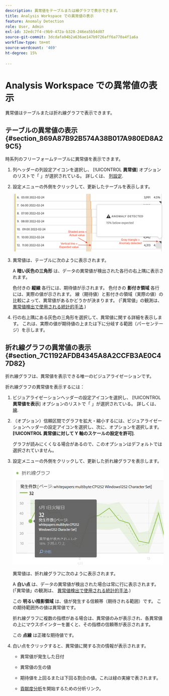 ```yaml
---
description: 異常値をテーブルまたは線グラフで表示できます。
title: Analysis Workspace での異常値の表示
feature: Anomaly Detection
role: User, Admin
exl-id: 32edc7f4-c9b9-472a-b328-246ea5b54d07
source-git-commit: 3dcdafa04b2a636ae147b9726aff6a770a4f1a6a
workflow-type: tm+mt
source-wordcount: '469'
ht-degree: 15%

---
```


# Analysis Workspace での異常値の表示

異常値はテーブルまたは折れ線グラフで表示できます。

## テーブルの異常値の表示 {#section_869A87B92B574A38B017A980ED8A29C5}

時系列のフリーフォームテーブルに異常値を表示できます。

1. 列ヘッダーの列設定アイコンを選択し、 [!UICONTROL **異常値**] オプションのリストで「 」が選択されている。 詳しくは、 [列設定](/help/analyze/analysis-workspace/visualizations/freeform-table/column-row-settings/column-settings.md).

1. 設定メニューの外側をクリックして、更新したテーブルを表示します。

   ![](assets/anomaly_detected.png)

1. 異常値は、テーブルに次のように表示されます。

   A **暗い灰色の三角形** は、データの異常値が検出された各行の右上隅に表示されます。

   色付きの **縦線** 各行には、期待値が示されます。 色付きの **影付き領域** 各行には、実際の値が示されます。 線（期待値）と影付きの領域（実際の値）の比較によって、異常値があるかどうかが決まります。 (「異常値」の観測は、 [異常値検出で使用される統計的手法](/help/analyze/analysis-workspace/virtual-analyst/c-anomaly-detection/statistics-anomaly-detection.md).)

1. 行の右上隅にある灰色の三角形を選択して、異常値に関する詳細を表示します。 これは、実際の値が期待値の上または下に分岐する範囲（パーセンテージ）を示します。

## 折れ線グラフの異常値の表示 {#section_7C1192AFDB4345A8A2CCFB3AE0C47D82}

折れ線グラフは、異常値を表示できる唯一のビジュアライゼーションです。

折れ線グラフの異常値を表示するには：

1. ビジュアライゼーションヘッダーの設定アイコンを選択し、 [!UICONTROL **異常値を表示**] オプションのリストで「 」が選択されている。 詳しくは、 [線](/help/analyze/analysis-workspace/visualizations/line.md).

1. （オプション）信頼区間でグラフを拡大・縮小するには、ビジュアライゼーションヘッダーの設定アイコンを選択し、次に、オプションを選択します。 **[!UICONTROL 異常値に対して Y 軸のスケールの設定を許可]**.

   グラフが読みにくくなる場合があるので、このオプションはデフォルトでは選択されていません。

1. 設定メニューの外側をクリックして、更新した折れ線グラフを表示します。

   ![](assets/anomaly_linechart.png)

   異常値は、折れ線グラフに次のように表示されます。

   A **白い点** は、データの異常値が検出された場合は常に行に表示されます。 (「異常値」の観測は、 [異常値検出で使用される統計的手法](/help/analyze/analysis-workspace/virtual-analyst/c-anomaly-detection/statistics-anomaly-detection.md).)

   この **明るい陰影領域** は、値が発生する信頼帯（期待される範囲）です。 この期待範囲外の値は異常値です。

   折れ線グラフに複数の指標がある場合は、異常値のみが表示され、各異常値の上にマウスポインターを置くと、その指標の信頼帯が表示されます。

   この **点線** は正確な期待値です。

1. 白い点をクリックすると、異常値に関する次の情報が表示されます。

   * 異常値が発生した日付

   * 異常値の生の値

   * 期待値を上回るまたは下回る割合の値。これは緑の実線で表されます。

   * [貢献度分析](/help/analyze/analysis-workspace/virtual-analyst/contribution-analysis/ca-tokens.md)を開始するための分析リンク。





